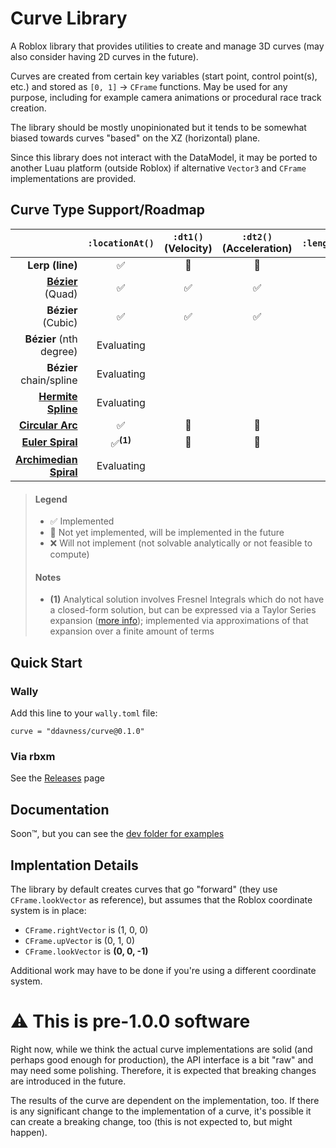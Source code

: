 # Curve Library

A Roblox library that provides utilities to create and manage 3D curves (may also consider having 2D curves in the future).

Curves are created from certain key variables (start point, control point(s), etc.) and stored as `[0, 1]` -> `CFrame` functions. May be used for any purpose, including for example camera animations or procedural race track creation.

The library should be mostly unopinionated but it tends to be somewhat biased towards curves "based" on the XZ (horizontal) plane.

Since this library does not interact with the DataModel, it may be ported to another Luau platform (outside Roblox) if alternative `Vector3` and `CFrame` implementations are provided.

## Curve Type Support/Roadmap

| | `:locationAt()` | `:dt1()` (Velocity) | `:dt2()` (Acceleration) | `:lengthAt()` |
|-:|:--------:|:--------------:|:------------------:|:-----------------:|
|**Lerp (line)**|✅|🚧|🚧|🚧|
|**[Bézier](https://en.wikipedia.org/wiki/B%C3%A9zier_curve)** (Quad)|✅|✅|✅|❌|
|**Bézier** (Cubic)|✅|✅|✅|❌|
|**Bézier** (nth degree)|Evaluating|
|**Bézier** chain/spline|Evaluating|
|**[Hermite Spline](https://en.wikipedia.org/wiki/Cubic_Hermite_spline)**|Evaluating|
|**[Circular Arc](https://en.wikipedia.org/wiki/Circular_arc)**|✅|🚧|🚧|🚧|
|**[Euler Spiral](https://en.wikipedia.org/wiki/Euler_spiral)**|✅<sup>**(1)**</sup>|🚧|🚧|🚧|
|**[Archimedian Spiral](https://en.wikipedia.org/wiki/Archimedean_spiral)**|Evaluating|

> #### Legend
> * ✅ Implemented
> * 🚧 Not yet implemented, will be implemented in the future
> * ❌ Will not implement (not solvable analytically or not feasible to compute)
> #### Notes
> * **(1)** Analytical solution involves Fresnel Integrals which do not have a closed-form solution, but can be expressed via a Taylor Series expansion ([more info](https://en.wikipedia.org/wiki/Fresnel_integral)); implemented via approximations of that expansion over a finite amount of terms

## Quick Start

### Wally

Add this line to your `wally.toml` file:

```
curve = "ddavness/curve@0.1.0"
```

### Via rbxm

See the [Releases](releases/) page

## Documentation

Soon™️, but you can see the [dev folder for examples](dev/samples/)

## Implentation Details

The library by default creates curves that go "forward" (they use `CFrame.lookVector` as reference), but assumes that the Roblox coordinate system is in place:
- `CFrame.rightVector` is (1, 0, 0)
- `CFrame.upVector` is (0, 1, 0)
- `CFrame.lookVector` is **(0, 0, -1)**

Additional work may have to be done if you're using a different coordinate system.

# ⚠️ This is pre-1.0.0 software

Right now, while we think the actual curve implementations are solid (and perhaps good enough for production), the API interface is a bit "raw" and may need some polishing. Therefore, it is expected that breaking changes are introduced in the future.

The results of the curve are dependent on the implementation, too. If there is any significant change to the implementation of a curve, it's possible it can create a breaking change, too (this is not expected to, but might happen).
